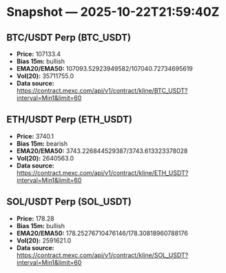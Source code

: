 # Snapshot — 2025-10-22T21:59:40Z

## BTC/USDT Perp (BTC_USDT)
- **Price:** 107133.4
- **Bias 15m:** bullish
- **EMA20/EMA50:** 107093.52923949582/107040.72734695619
- **Vol(20):** 35711755.0
- **Data source:** https://contract.mexc.com/api/v1/contract/kline/BTC_USDT?interval=Min1&limit=60

## ETH/USDT Perp (ETH_USDT)
- **Price:** 3740.1
- **Bias 15m:** bearish
- **EMA20/EMA50:** 3743.226844529387/3743.613323378028
- **Vol(20):** 2640563.0
- **Data source:** https://contract.mexc.com/api/v1/contract/kline/ETH_USDT?interval=Min1&limit=60

## SOL/USDT Perp (SOL_USDT)
- **Price:** 178.28
- **Bias 15m:** bullish
- **EMA20/EMA50:** 178.25276710476146/178.30818960788176
- **Vol(20):** 2591621.0
- **Data source:** https://contract.mexc.com/api/v1/contract/kline/SOL_USDT?interval=Min1&limit=60
